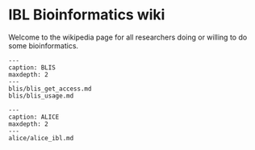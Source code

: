 # IBL Bioinformatics wiki

Welcome to the wikipedia page for all researchers doing or willing to do some bioinformatics.

```{toctree}
---
caption: BLIS
maxdepth: 2
---
blis/blis_get_access.md
blis/blis_usage.md
```

```{toctree}
---
caption: ALICE
maxdepth: 2
---
alice/alice_ibl.md
```